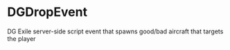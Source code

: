 # DGDropEvent
DG Exile server-side script event that spawns good/bad aircraft that targets the player
